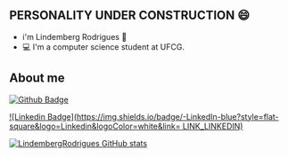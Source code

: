 ## PERSONALITY UNDER CONSTRUCTION 😄

* i'm Lindemberg Rodrigues 🧔
* 💻 I'm a computer science student at UFCG.

## About me

[![Github Badge](https://img.shields.io/badge/-Github-000?style=flat-square&logo=Github&logoColor=white&link=https://www.linkedin.com/in/lindemberg-rodrigues-a91810135/)](https://www.linkedin.com/in/lindemberg-rodrigues-a91810135/)

[![Linkedin Badge](https://img.shields.io/badge/-LinkedIn-blue?style=flat-square&logo=Linkedin&logoColor=white&link= LINK_LINKEDIN)]( LINK_LINKEDIN)

[![LindembergRodrigues GitHub stats](https://github-readme-stats.vercel.app/api?username=LindembergRodrigues)](https://github.com/LindembergRodrigues/github-readme-stats)
